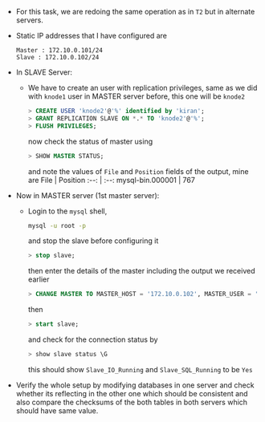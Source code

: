 * For this task, we are redoing the same operation as in `T2` but in alternate servers.

* Static IP addresses that I have configured are 
    ```
    Master : 172.10.0.101/24
    Slave : 172.10.0.102/24  
    ```

* In SLAVE Server:
    * We have to create an user with replication privileges, same as we  did with `knode1` user in MASTER server before, this one will be `knode2`
        ```sql
        > CREATE USER 'knode2'@'%' identified by 'kiran';
        > GRANT REPLICATION SLAVE ON *.* TO 'knode2'@'%';
        > FLUSH PRIVILEGES;
        ```
        now check the status of master using
        ```sql
        > SHOW MASTER STATUS;
        ```
        and note the values of `File` and `Position` fields of the output, mine are 
        File | Position
        :--: | :--:
        mysql-bin.000001 | 767

* Now in MASTER server (1st master server):
    * Login to the `mysql` shell,
        ```bash
        mysql -u root -p
        ```
        and stop the slave before configuring it
        ```sql
        > stop slave;
        ```
        then enter the details of the master including the output we received earlier
        ```sql
        > CHANGE MASTER TO MASTER_HOST = '172.10.0.102', MASTER_USER = 'knode2', MASTER_PASSWORD = 'kiran', MASTER_LOG_FILE = 'mysql-bin.000001', MASTER_LOG_POS = 767;
        ```
        then
        ```sql
        > start slave;
        ```
        and check for the connection status by
        ```sql
        > show slave status \G
        ```
        this should show `Slave_IO_Running` and `Slave_SQL_Running` to be `Yes`

* Verify the whole setup by modifying databases in one server and check whether its reflecting in the other one which should be consistent and also compare the checksums of the both tables in both servers which should have same value.